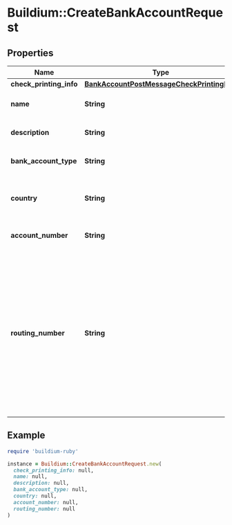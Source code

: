 # Buildium::CreateBankAccountRequest

## Properties

| Name | Type | Description | Notes |
| ---- | ---- | ----------- | ----- |
| **check_printing_info** | [**BankAccountPostMessageCheckPrintingInfo**](BankAccountPostMessageCheckPrintingInfo.md) |  | [optional] |
| **name** | **String** | Bank account name. |  |
| **description** | **String** | Bank account description. | [optional] |
| **bank_account_type** | **String** | Type of bank account. |  |
| **country** | **String** | The country the bank account exists in. |  |
| **account_number** | **String** | Bank account number. | [optional] |
| **routing_number** | **String** | Bank routing number. If the bank is in Canada, the routing number should be provided as a zero followed by the three digit institution number, followed by the five digit transit number. | [optional] |

## Example

```ruby
require 'buildium-ruby'

instance = Buildium::CreateBankAccountRequest.new(
  check_printing_info: null,
  name: null,
  description: null,
  bank_account_type: null,
  country: null,
  account_number: null,
  routing_number: null
)
```

